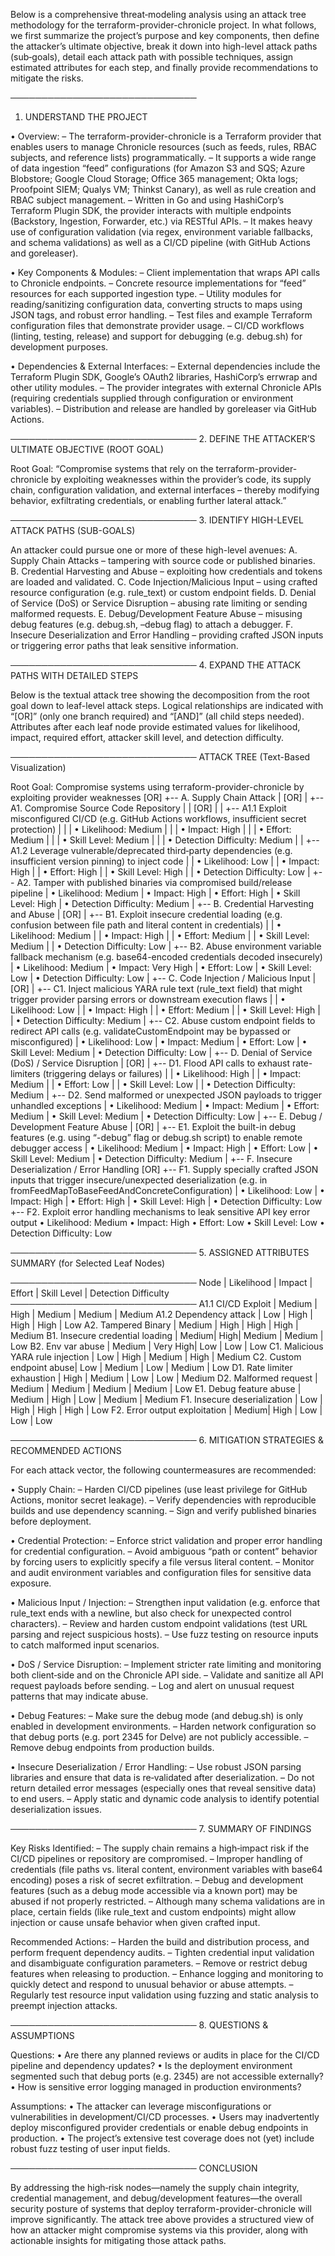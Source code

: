 Below is a comprehensive threat‐modeling analysis using an attack tree methodology for the terraform-provider-chronicle project. In what follows, we first summarize the project’s purpose and key components, then define the attacker’s ultimate objective, break it down into high-level attack paths (sub‐goals), detail each attack path with possible techniques, assign estimated attributes for each step, and finally provide recommendations to mitigate the risks.

──────────────────────────────
1. UNDERSTAND THE PROJECT

• Overview:
  – The terraform-provider-chronicle is a Terraform provider that enables users to manage Chronicle resources (such as feeds, rules, RBAC subjects, and reference lists) programmatically.
  – It supports a wide range of data ingestion “feed” configurations (for Amazon S3 and SQS; Azure Blobstore; Google Cloud Storage; Office 365 management; Okta logs; Proofpoint SIEM; Qualys VM; Thinkst Canary), as well as rule creation and RBAC subject management.
  – Written in Go and using HashiCorp’s Terraform Plugin SDK, the provider interacts with multiple endpoints (Backstory, Ingestion, Forwarder, etc.) via RESTful APIs.
  – It makes heavy use of configuration validation (via regex, environment variable fallbacks, and schema validations) as well as a CI/CD pipeline (with GitHub Actions and goreleaser).

• Key Components & Modules:
  – Client implementation that wraps API calls to Chronicle endpoints.
  – Concrete resource implementations for “feed” resources for each supported ingestion type.
  – Utility modules for reading/sanitizing configuration data, converting structs to maps using JSON tags, and robust error handling.
  – Test files and example Terraform configuration files that demonstrate provider usage.
  – CI/CD workflows (linting, testing, release) and support for debugging (e.g. debug.sh) for development purposes.

• Dependencies & External Interfaces:
  – External dependencies include the Terraform Plugin SDK, Google’s OAuth2 libraries, HashiCorp’s errwrap and other utility modules.
  – The provider integrates with external Chronicle APIs (requiring credentials supplied through configuration or environment variables).
  – Distribution and release are handled by goreleaser via GitHub Actions.

──────────────────────────────
2. DEFINE THE ATTACKER’S ULTIMATE OBJECTIVE (ROOT GOAL)

Root Goal:
“Compromise systems that rely on the terraform-provider-chronicle by exploiting weaknesses within the provider’s code, its supply chain, configuration validation, and external interfaces – thereby modifying behavior, exfiltrating credentials, or enabling further lateral attack.”

──────────────────────────────
3. IDENTIFY HIGH-LEVEL ATTACK PATHS (SUB-GOALS)

An attacker could pursue one or more of these high-level avenues:
A. Supply Chain Attacks – tampering with source code or published binaries.
B. Credential Harvesting and Abuse – exploiting how credentials and tokens are loaded and validated.
C. Code Injection/Malicious Input – using crafted resource configuration (e.g. rule_text) or custom endpoint fields.
D. Denial of Service (DoS) or Service Disruption – abusing rate limiting or sending malformed requests.
E. Debug/Development Feature Abuse – misusing debug features (e.g. debug.sh, –debug flag) to attach a debugger.
F. Insecure Deserialization and Error Handling – providing crafted JSON inputs or triggering error paths that leak sensitive information.

──────────────────────────────
4. EXPAND THE ATTACK PATHS WITH DETAILED STEPS

Below is the textual attack tree showing the decomposition from the root goal down to leaf-level attack steps.
Logical relationships are indicated with “[OR]” (only one branch required) and “[AND]” (all child steps needed). Attributes after each leaf node provide estimated values for likelihood, impact, required effort, attacker skill level, and detection difficulty.

──────────────────────────────
ATTACK TREE (Text-Based Visualization)

Root Goal:
  Compromise systems using terraform-provider-chronicle by exploiting provider weaknesses
  [OR]
  +-- A. Supply Chain Attack
  |      [OR]
  |      +-- A1. Compromise Source Code Repository
  |      |      [OR]
  |      |      +-- A1.1 Exploit misconfigured CI/CD (e.g. GitHub Actions workflows, insufficient secret protection)
  |      |      |      • Likelihood: Medium
  |      |      |      • Impact: High
  |      |      |      • Effort: Medium
  |      |      |      • Skill Level: Medium
  |      |      |      • Detection Difficulty: Medium
  |      |      +-- A1.2 Leverage vulnerable/deprecated third‐party dependencies (e.g. insufficient version pinning) to inject code
  |      |             • Likelihood: Low
  |      |             • Impact: High
  |      |             • Effort: High
  |      |             • Skill Level: High
  |      |             • Detection Difficulty: Low
  |      +-- A2. Tamper with published binaries via compromised build/release pipeline
  |             • Likelihood: Medium
  |             • Impact: High
  |             • Effort: High
  |             • Skill Level: High
  |             • Detection Difficulty: Medium
  |
  +-- B. Credential Harvesting and Abuse
  |      [OR]
  |      +-- B1. Exploit insecure credential loading (e.g. confusion between file path and literal content in credentials)
  |      |      • Likelihood: Medium
  |      |      • Impact: High
  |      |      • Effort: Medium
  |      |      • Skill Level: Medium
  |      |      • Detection Difficulty: Low
  |      +-- B2. Abuse environment variable fallback mechanism (e.g. base64-encoded credentials decoded insecurely)
  |             • Likelihood: Medium
  |             • Impact: Very High
  |             • Effort: Low
  |             • Skill Level: Low
  |             • Detection Difficulty: Low
  |
  +-- C. Code Injection / Malicious Input
  |      [OR]
  |      +-- C1. Inject malicious YARA rule text (rule_text field) that might trigger provider parsing errors or downstream execution flaws
  |      |      • Likelihood: Low
  |      |      • Impact: High
  |      |      • Effort: Medium
  |      |      • Skill Level: High
  |      |      • Detection Difficulty: Medium
  |      +-- C2. Abuse custom endpoint fields to redirect API calls (e.g. validateCustomEndpoint may be bypassed or misconfigured)
  |             • Likelihood: Low
  |             • Impact: Medium
  |             • Effort: Low
  |             • Skill Level: Medium
  |             • Detection Difficulty: Low
  |
  +-- D. Denial of Service (DoS) / Service Disruption
  |      [OR]
  |      +-- D1. Flood API calls to exhaust rate-limiters (triggering delays or failures)
  |      |      • Likelihood: High
  |      |      • Impact: Medium
  |      |      • Effort: Low
  |      |      • Skill Level: Low
  |      |      • Detection Difficulty: Medium
  |      +-- D2. Send malformed or unexpected JSON payloads to trigger unhandled exceptions
  |             • Likelihood: Medium
  |             • Impact: Medium
  |             • Effort: Medium
  |             • Skill Level: Medium
  |             • Detection Difficulty: Low
  |
  +-- E. Debug / Development Feature Abuse
  |      [OR]
  |      +-- E1. Exploit the built-in debug features (e.g. using “-debug” flag or debug.sh script) to enable remote debugger access
  |             • Likelihood: Medium
  |             • Impact: High
  |             • Effort: Low
  |             • Skill Level: Medium
  |             • Detection Difficulty: Medium
  |
  +-- F. Insecure Deserialization / Error Handling
         [OR]
         +-- F1. Supply specially crafted JSON inputs that trigger insecure/unexpected deserialization (e.g. in fromFeedMapToBaseFeedAndConcreteConfiguration)
         |      • Likelihood: Low
         |      • Impact: High
         |      • Effort: High
         |      • Skill Level: High
         |      • Detection Difficulty: Low
         +-- F2. Exploit error handling mechanisms to leak sensitive API key error output
                • Likelihood: Medium
                • Impact: High
                • Effort: Low
                • Skill Level: Low
                • Detection Difficulty: Low

──────────────────────────────
5. ASSIGNED ATTRIBUTES SUMMARY (for Selected Leaf Nodes)

──────────────────────────────
Node                    | Likelihood | Impact   | Effort   | Skill Level | Detection Difficulty
──────────────────────────────
A1.1 CI/CD Exploit      | Medium     | High     | Medium   | Medium      | Medium
A1.2 Dependency attack  | Low        | High     | High     | High        | Low
A2. Tampered Binary     | Medium     | High     | High     | High        | Medium
B1. Insecure credential loading | Medium| High| Medium   | Medium      | Low
B2. Env var abuse       | Medium     | Very High| Low      | Low         | Low
C1. Malicious YARA rule injection | Low | High   | Medium   | High        | Medium
C2. Custom endpoint abuse| Low       | Medium   | Low      | Medium      | Low
D1. Rate limiter exhaustion | High   | Medium   | Low      | Low         | Medium
D2. Malformed request   | Medium     | Medium   | Medium   | Medium      | Low
E1. Debug feature abuse | Medium     | High     | Low      | Medium      | Medium
F1. Insecure deserialization | Low   | High     | High     | High        | Low
F2. Error output exploitation | Medium| High   | Low      | Low         | Low

──────────────────────────────
6. MITIGATION STRATEGIES & RECOMMENDED ACTIONS

For each attack vector, the following countermeasures are recommended:

• Supply Chain:
  – Harden CI/CD pipelines (use least privilege for GitHub Actions, monitor secret leakage).
  – Verify dependencies with reproducible builds and use dependency scanning.
  – Sign and verify published binaries before deployment.

• Credential Protection:
  – Enforce strict validation and proper error handling for credential configuration.
  – Avoid ambiguous “path or content” behavior by forcing users to explicitly specify a file versus literal content.
  – Monitor and audit environment variables and configuration files for sensitive data exposure.

• Malicious Input / Injection:
  – Strengthen input validation (e.g. enforce that rule_text ends with a newline, but also check for unexpected control characters).
  – Review and harden custom endpoint validations (test URL parsing and reject suspicious hosts).
  – Use fuzz testing on resource inputs to catch malformed input scenarios.

• DoS / Service Disruption:
  – Implement stricter rate limiting and monitoring both client‑side and on the Chronicle API side.
  – Validate and sanitize all API request payloads before sending.
  – Log and alert on unusual request patterns that may indicate abuse.

• Debug Features:
  – Make sure the debug mode (and debug.sh) is only enabled in development environments.
  – Harden network configuration so that debug ports (e.g. port 2345 for Delve) are not publicly accessible.
  – Remove debug endpoints from production builds.

• Insecure Deserialization / Error Handling:
  – Use robust JSON parsing libraries and ensure that data is re‑validated after deserialization.
  – Do not return detailed error messages (especially ones that reveal sensitive data) to end users.
  – Apply static and dynamic code analysis to identify potential deserialization issues.

──────────────────────────────
7. SUMMARY OF FINDINGS

Key Risks Identified:
  – The supply chain remains a high‐impact risk if the CI/CD pipelines or repository are compromised.
  – Improper handling of credentials (file paths vs. literal content, environment variables with base64 encoding) poses a risk of secret exfiltration.
  – Debug and development features (such as a debug mode accessible via a known port) may be abused if not properly restricted.
  – Although many schema validations are in place, certain fields (like rule_text and custom endpoints) might allow injection or cause unsafe behavior when given crafted input.

Recommended Actions:
  – Harden the build and distribution process, and perform frequent dependency audits.
  – Tighten credential input validation and disambiguate configuration parameters.
  – Remove or restrict debug features when releasing to production.
  – Enhance logging and monitoring to quickly detect and respond to unusual behavior or abuse attempts.
  – Regularly test resource input validation using fuzzing and static analysis to preempt injection attacks.

──────────────────────────────
8. QUESTIONS & ASSUMPTIONS

Questions:
  • Are there any planned reviews or audits in place for the CI/CD pipeline and dependency updates?
  • Is the deployment environment segmented such that debug ports (e.g. 2345) are not accessible externally?
  • How is sensitive error logging managed in production environments?

Assumptions:
  • The attacker can leverage misconfigurations or vulnerabilities in development/CI/CD processes.
  • Users may inadvertently deploy misconfigured provider credentials or enable debug endpoints in production.
  • The project’s extensive test coverage does not (yet) include robust fuzz testing of user input fields.

──────────────────────────────
CONCLUSION

By addressing the high‐risk nodes—namely the supply chain integrity, credential management, and debug/development features—the overall security posture of systems that deploy terraform-provider-chronicle will improve significantly. The attack tree above provides a structured view of how an attacker might compromise systems via this provider, along with actionable insights for mitigating those attack paths.
